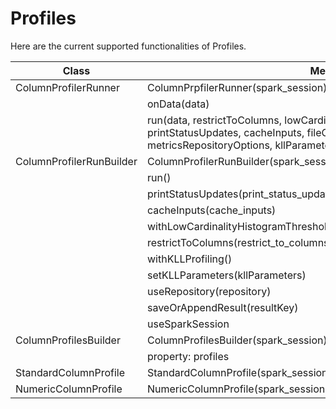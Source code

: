 # Profiles 

Here are the current supported functionalities of Profiles. 

| Class               | Method                                          | Status |
|---------------------|-------------------------------------------------|:------:|
| ColumnProfilerRunner      | ColumnPrpfilerRunner(spark_session)                               | Done   |
|  | onData(data)                           | Done   |
|  | run(data, restrictToColumns, lowCardinalityHistogramThreshold, printStatusUpdates, cacheInputs, fileOutputOptions, metricsRepositoryOptions, kllParameters, predefinedTypes) |  |
| ColumnProfilerRunBuilder | ColumnProfilerRunBuilder(spark_session, data) | Done |
|  | run() | Done |
|  | printStatusUpdates(print_status_updates) | Done |
|  | cacheInputs(cache_inputs) | Done |
|  | withLowCardinalityHistogramThreshold(low_cardinality_histogram_threshold) | Done |
|  | restrictToColumns(restrict_to_columns) |  |
|  | withKLLProfiling() | Done |
|  | setKLLParameters(kllParameters) | Done |
|  | useRepository(repository) | Done |
|  | saveOrAppendResult(resultKey) | Done |
|  | useSparkSession |  |
| ColumnProfilesBuilder | ColumnProfilesBuilder(spark_session) | Done |
|  | property: profiles | Done |
| StandardColumnProfile | StandardColumnProfile(spark_session, column, java_column_profile) | Done |
| NumericColumnProfile | NumericColumnProfile(spark_session, column, java_column_profile) | Done |
